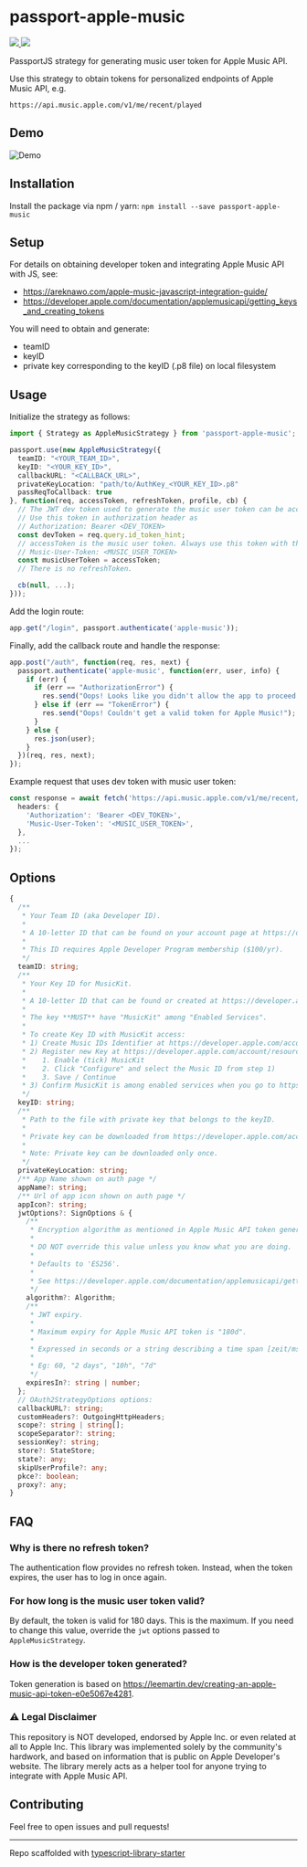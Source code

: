 # passport-apple-music

<a href="https://npmjs.com/package/passport-apple-music">
  <img src="https://img.shields.io/npm/dt/passport-apple-music.svg"></img>
  <img src="https://img.shields.io/npm/v/passport-apple-music.svg"></img>
</a>

PassportJS strategy for generating music user token for Apple Music API.

Use this strategy to obtain tokens for personalized endpoints of Apple Music API, e.g.

`https://api.music.apple.com/v1/me/recent/played`

## Demo

![Demo](./assets/demo.gif)

## Installation

Install the package via npm / yarn:
``` npm install --save passport-apple-music ```

## Setup

For details on obtaining developer token and integrating Apple Music API with JS, see:

- <https://areknawo.com/apple-music-javascript-integration-guide/>
- <https://developer.apple.com/documentation/applemusicapi/getting_keys_and_creating_tokens>

You will need to obtain and generate:

- teamID
- keyID
- private key corresponding to the keyID (.p8 file) on local filesystem

## Usage

Initialize the strategy as follows:

```ts
import { Strategy as AppleMusicStrategy } from 'passport-apple-music';

passport.use(new AppleMusicStrategy({
  teamID: "<YOUR_TEAM_ID>",
  keyID: "<YOUR_KEY_ID>",
  callbackURL: "<CALLBACK_URL>",
  privateKeyLocation: "path/to/AuthKey_<YOUR_KEY_ID>.p8"
  passReqToCallback: true
}, function(req, accessToken, refreshToken, profile, cb) {
  // The JWT dev token used to generate the music user token can be accessed via req.query.id_token_hint
  // Use this token in authorization header as
  // Authorization: Bearer <DEV_TOKEN>
  const devToken = req.query.id_token_hint;
  // accessToken is the music user token. Always use this token with the devToken above.
  // Music-User-Token: <MUSIC_USER_TOKEN>
  const musicUserToken = accessToken;
  // There is no refreshToken. 

  cb(null, ...);
}));
```

Add the login route:

```js
app.get("/login", passport.authenticate('apple-music'));
```

Finally, add the callback route and handle the response:

```js
app.post("/auth", function(req, res, next) {
  passport.authenticate('apple-music', function(err, user, info) {
    if (err) {
      if (err == "AuthorizationError") {
        res.send("Oops! Looks like you didn't allow the app to proceed. Please sign in again!");
      } else if (err == "TokenError") {
        res.send("Oops! Couldn't get a valid token for Apple Music!");
      }
    } else {
      res.json(user);
    }
  })(req, res, next);
});
```

Example request that uses dev token with music user token:

```ts
const response = await fetch('https://api.music.apple.com/v1/me/recent/played', {
  headers: {
    'Authorization': 'Bearer <DEV_TOKEN>',
    'Music-User-Token': '<MUSIC_USER_TOKEN>',
  },
  ...
});
```

## Options

```ts
{
  /**
   * Your Team ID (aka Developer ID).
   *
   * A 10-letter ID that can be found on your account page at https://developer.apple.com/account/#/membership.
   *
   * This ID requires Apple Developer Program membership ($100/yr).
   */
  teamID: string;
  /**
   * Your Key ID for MusicKit.
   *
   * A 10-letter ID that can be found or created at https://developer.apple.com/account/resources/authkeys/list.
   *
   * The key **MUST** have "MusicKit" among "Enabled Services".
   *
   * To create Key ID with MusicKit access:
   * 1) Create Music IDs Identifier at https://developer.apple.com/account/resources/identifiers
   * 2) Register new Key at https://developer.apple.com/account/resources/authkeys/add
   *    1. Enable (tick) MusicKit
   *    2. Click "Configure" and select the Music ID from step 1)
   *    3. Save / Continue
   * 3) Confirm MusicKit is among enabled services when you go to https://developer.apple.com/account/resources/authkeys/review/<KeyID>
   */
  keyID: string;
  /**
   * Path to the file with private key that belongs to the keyID.
   *
   * Private key can be downloaded from https://developer.apple.com/account/resources/authkeys/review/<KeyID>.
   *
   * Note: Private key can be downloaded only once.
   */
  privateKeyLocation: string;
  /** App Name shown on auth page */
  appName?: string;
  /** Url of app icon shown on auth page */
  appIcon?: string;
  jwtOptions?: SignOptions & {
    /**
     * Encryption algorithm as mentioned in Apple Music API token generation guide.
     *
     * DO NOT override this value unless you know what you are doing.
     *
     * Defaults to 'ES256'.
     *
     * See https://developer.apple.com/documentation/applemusicapi/getting_keys_and_creating_tokens.
     */
    algorithm?: Algorithm;
    /**
     * JWT expiry.
     *
     * Maximum expiry for Apple Music API token is "180d".
     *
     * Expressed in seconds or a string describing a time span [zeit/ms](https://github.com/zeit/ms.js).
     *
     * Eg: 60, "2 days", "10h", "7d"
     */
    expiresIn?: string | number;
  };
  // OAuth2StrategyOptions options:
  callbackURL?: string;
  customHeaders?: OutgoingHttpHeaders;
  scope?: string | string[];
  scopeSeparator?: string;
  sessionKey?: string;
  store?: StateStore;
  state?: any;
  skipUserProfile?: any;
  pkce?: boolean;
  proxy?: any;  
}
```

## FAQ

### Why is there no refresh token?

The authentication flow provides no refresh token. Instead, when the token expires,
the user has to log in once again.

### For how long is the music user token valid?

By default, the token is valid for 180 days. This is the maximum. If you need to change this value,
override the `jwt` options passed to `AppleMusicStrategy`.

### How is the developer token generated?

Token generation is based on <https://leemartin.dev/creating-an-apple-music-api-token-e0e5067e4281>.

### ⚠️ Legal Disclaimer

This repository is NOT developed, endorsed by Apple Inc. or even related at all to Apple Inc. This library was implemented solely by the community's hardwork, and based on information that is public on Apple Developer's website. The library merely acts as a helper tool for anyone trying to integrate with Apple Music API.

## Contributing

Feel free to open issues and pull requests!

---

Repo scaffolded with [typescript-library-starter](https://github.com/alexhayton/generator-typescript-library-starter)
